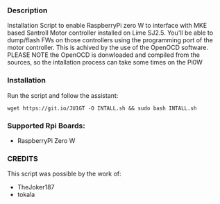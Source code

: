 ### Description
Installation Script to enable RaspberryPi zero W to interface with MKE based Santroll Motor controller installed on Lime SJ2.5.
You'll be able to dump/flash FWs on those controllers using the programming port of the motor controller.
This is achived by the use of the OpenOCD software. PLEASE NOTE the OpenOCD is donwloaded and compiled from the sources,
so the intallation process can take some times on the Pi0W

### Installation
Run the script and follow the assistant:

`wget https://git.io/JU1GT -O INTALL.sh && sudo bash INTALL.sh`

### Supported Rpi Boards:
- RaspberryPi Zero W

### CREDITS
This script was possible by the work of:
- TheJoker187
- tokala
